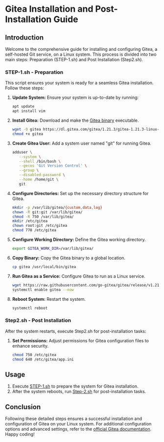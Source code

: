 # Gitea Installation and Post-Installation Guide

## Introduction

Welcome to the comprehensive guide for installing and configuring Gitea, a self-hosted Git service, on a Linux system. This process is divided into two main steps: Preparation (STEP-1.sh) and Post Installation (Step2.sh).

### STEP-1.sh - Preparation

This script ensures your system is ready for a seamless Gitea installation. Follow these steps:

1. **Update System:** Ensure your system is up-to-date by running:
   ```bash
   apt update
   apt install vim
   ```

2. **Install Gitea:** Download and make the [Gitea binary](https://raw.githubusercontent.com/rohanbatrain/scripts/main/Containers/gitea/Step-1.sh) executable.
   ```bash
   wget -O gitea https://dl.gitea.com/gitea/1.21.3/gitea-1.21.3-linux-amd64
   chmod +x gitea
   ```

3. **Create Gitea User:** Add a system user named "git" for running Gitea.
   ```bash
   adduser \
      --system \
      --shell /bin/bash \
      --gecos 'Git Version Control' \
      --group \
      --disabled-password \
      --home /home/git \
      git
   ```

4. **Configure Directories:** Set up the necessary directory structure for Gitea.
   ```bash
   mkdir -p /var/lib/gitea/{custom,data,log}
   chown -R git:git /var/lib/gitea/
   chmod -R 750 /var/lib/gitea/
   mkdir /etc/gitea
   chown root:git /etc/gitea
   chmod 770 /etc/gitea
   ```

5. **Configure Working Directory:** Define the Gitea working directory.
   ```bash
   export GITEA_WORK_DIR=/var/lib/gitea/
   ```

6. **Copy Binary:** Copy the Gitea binary to a global location.
   ```bash
   cp gitea /usr/local/bin/gitea
   ```

7. **Run Gitea as a Service:** Configure Gitea to run as a Linux service.
   ```bash
   wget https://raw.githubusercontent.com/go-gitea/gitea/release/v1.21/contrib/systemd/gitea.service -O /etc/systemd/system/gitea.service
   systemctl enable gitea --now
   ```

8. **Reboot System:** Restart the system.
   ```bash
   systemctl reboot
   ```

### Step2.sh - Post Installation

After the system restarts, execute Step2.sh for post-installation tasks:

1. **Set Permissions:** Adjust permissions for Gitea configuration files to enhance security.
   ```bash
   chmod 750 /etc/gitea
   chmod 640 /etc/gitea/app.ini
   ```

## Usage

1. Execute [STEP-1.sh](https://raw.githubusercontent.com/rohanbatrain/scripts/main/Containers/gitea/Step-1.sh) to prepare the system for Gitea installation.
2. After the system reboots, run [Step-2.sh](https://raw.githubusercontent.com/rohanbatrain/scripts/main/Containers/gitea/Step-2.sh) for post-installation tasks.

## Conclusion

Following these detailed steps ensures a successful installation and configuration of Gitea on your Linux system. For additional configuration options and advanced settings, refer to the [official Gitea documentation](https://docs.gitea.io/en-us/). Happy coding!

